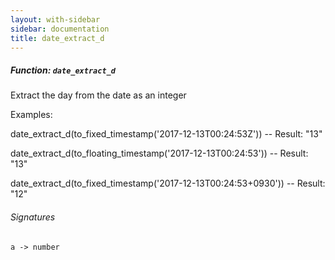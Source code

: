 ```yaml
---
layout: with-sidebar
sidebar: documentation
title: date_extract_d
---
```


##### Function: `date_extract_d`
Extract the day from the date as an integer

Examples:

  date_extract_d(to_fixed_timestamp('2017-12-13T00:24:53Z'))
  -- Result: "13"

  date_extract_d(to_floating_timestamp('2017-12-13T00:24:53'))
  -- Result: "13"

  date_extract_d(to_fixed_timestamp('2017-12-13T00:24:53+0930'))
  -- Result: "12"

###### Signatures
    a -> number

